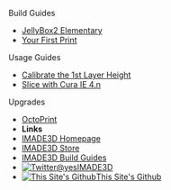 Build Guides
- [JellyBox2 Elementary](/JB-2-Maker-Cold-Docs/README.md)
- [Your First Print](/Your-First-Print/)

Usage Guides
- [Calibrate the 1st Layer Height](/Calibrate-the-1st-Layer-Height/)
- [Slice with Cura IE 4.n](/Cura-Quick-Start-Guide/)

Upgrades
- [OctoPrint](/OctoPrint/)
- **Links**
- [IMADE3D Homepage](https://www.imade3d.com/)
- [IMADE3D Store](https://shop.imade3d.com)
- [IMADE3D Build Guides](https://docs.imade3d.com)
- [![Twitter](https://icongram.jgog.in/simple/twitter.svg?colored&size=16)@yesIMADE3D](http://twitter.com/yesimade3d)
- [![This Site's Github](https://icongram.jgog.in/simple/github.svg?color=808080&size=16)This Site's Github](https://github.com/imade3d/awesome-docs)
